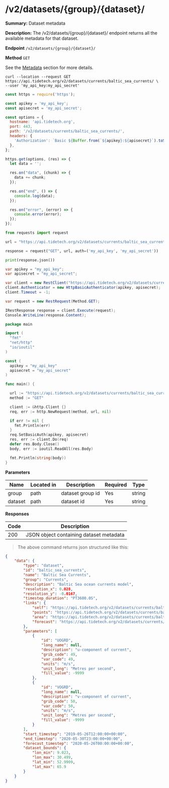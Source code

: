 # /v2/datasets/{group}/{dataset}/

**Summary:** Dataset metadata

**Description:** The /v2/datasets/{group}/{dataset}/ endpoint returns all the
available metadata for that dataset.

**Endpoint** `/v2/datasets/{group}/{dataset}/`

**Method** `GET`

<aside class="notice">
See the <a href='#metadata'>Metadata</a> section for more details.
</aside>

```shell
curl --location --request GET https://api.tidetech.org/v2/datasets/currents/baltic_sea_currents/ \
--user 'my_api_key:my_api_secret'
```

```javascript
const https = require('https');

const apikey = 'my_api_key';
const apisecret = 'my_api_secret';

const options = {
  hostname: 'api.tidetech.org',
  port: 443,
  path: '/v2/datasets/currents/baltic_sea_currents/',
  headers: {
    'Authorization': `Basic ${Buffer.from(`${apikey}:${apisecret}`).toString('base64')}`,
  },
};

https.get(options, (res) => {
  let data = '';

  res.on("data", (chunk) => {
    data += chunk;
  });

  res.on("end", () => {
    console.log(data);
  });

  res.on("error", (error) => {
    console.error(error);
  });
});
```

```python
from requests import request

url = "https://api.tidetech.org/v2/datasets/currents/baltic_sea_currents/"

response = request("GET", url, auth=('my_api_key', 'my_api_secret'))

print(response.json())
```

```csharp
var apikey = "my_api_key";
var apisecret = "my_api_secret";

var client = new RestClient("https://api.tidetech.org/v2/datasets/currents/baltic_sea_currents/");
client.Authenticator = new HttpBasicAuthenticator(apikey, apisecret);
client.Timeout = -1;

var request = new RestRequest(Method.GET);

IRestResponse response = client.Execute(request);
Console.WriteLine(response.Content);
```

```go
package main

import (
  "fmt"
  "net/http"
  "io/ioutil"
)

const (
  apikey = "my_api_key"
  apisecret = "my_api_secret"
)

func main() {

  url := "https://api.tidetech.org/v2/datasets/currents/baltic_sea_currents/"
  method := "GET"

  client := &http.Client {}
  req, err := http.NewRequest(method, url, nil)

  if err != nil {
    fmt.Println(err)
  }
  req.SetBasicAuth(apikey, apisecret)
  res, err := client.Do(req)
  defer res.Body.Close()
  body, err := ioutil.ReadAll(res.Body)

  fmt.Println(string(body))
}
```


**Parameters**

| Name | Located in | Description | Required | Type |
| ---- | ---------- | ----------- | -------- | ---- |
| group | path | dataset group id | Yes | string |
| dataset | path | dataset id | Yes | string |

**Responses**

| Code | Description |
| ---- | ----------- |
| 200 | JSON object containing dataset metadata |


> The above command returns json structured like this:


```json
{
    "data": {
        "type": "dataset",
        "id": "baltic_sea_currents",
        "name": "Baltic Sea Currents",
        "group": "Currents",
        "description": "Baltic Sea ocean currents model",
        "resolution_x": 0.028,
        "resolution_y": -0.0167,
        "timestep_duration": "PT3600.0S",
        "links": {
            "self": "https://api.tidetech.org/v2/datasets/currents/baltic_sea_currents/",
            "points": "https://api.tidetech.org/v2/datasets/currents/baltic_sea_currents/points/",
            "area": "https://api.tidetech.org/v2/datasets/currents/baltic_sea_currents/area/",
            "forecast": "https://api.tidetech.org/v2/datasets/currents/baltic_sea_currents/forecast/"
        },
        "parameters": [
            {
                "id": "UOGRD",
                "long_name": null,
                "description": "u-component of current",
                "grib_code": 49,
                "var_code": 49,
                "units": "m/s",
                "unit_long": "Metres per second",
                "fill_value": -9999
            },
            {
                "id": "VOGRD",
                "long_name": null,
                "description": "v-component of current",
                "grib_code": 50,
                "var_code": 50,
                "units": "m/s",
                "unit_long": "Metres per second",
                "fill_value": -9999
            }
        ],
        "start_timestep": "2019-05-26T12:00:00+00:00",
        "end_timestep": "2020-05-30T23:00:00+00:00",
        "forecast_timestep": "2020-05-26T00:00:00+00:00",
        "dataset_bounds": {
            "lon_min": 9.023,
            "lon_max": 30.499,
            "lat_min": 52.9909,
            "lat_max": 65.9
        }
    }
}
```
